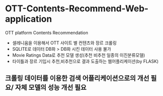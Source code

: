 # OTT-Contents-Recommend-Web-application
OTT platform Contents Recommendation
* 셀레니움을 이용해서 OTT 사이트 별 컨텐츠와 장르 크롤링
* SQLITE로 데이터 DB화 > DB화 시킨 데이터 사용 불가
* Movie Ratings Data로 추천 모델 생성(추천 비추천 일종의 이진분류모델)
* 타이틀과 장르 기입시 추천,비추천으로 결과 도출하는 웹어플리케이션(by FLASK)

## 크롤링 데이터를 이용한 검색 어플리케이션으로의 개선 필요/ 자체 모델의 성능 개선 필요
